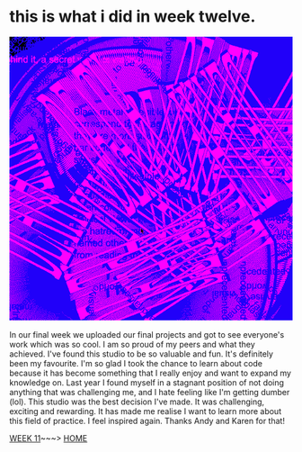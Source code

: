 # this is what i did in week twelve.

![](metahaven.gif)

In our final week we uploaded our final projects and got to see everyone's work which was so cool. I am so proud of my peers and what they achieved. I've found this studio to be so valuable and fun. It's definitely been my favourite. I'm so glad I took the chance to learn about code because it has become something that I really enjoy and want to expand my knowledge on. Last year I found myself in a stagnant position of not doing anything that was challenging me, and I hate feeling like I'm getting dumber (lol). This studio was the best decision I've made. It was challenging, exciting and rewarding. It has made me realise I want to learn more about this field of practice. I feel inspired again. Thanks Andy and Karen for that!

[WEEK 11](https://taylarogic.github.io/codeWords/11/)~~~> [HOME](https://taylarogic.github.io/codeWords/)
